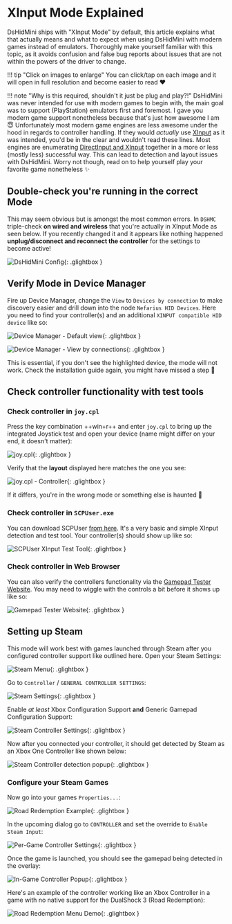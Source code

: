 # XInput Mode Explained

DsHidMini ships with "XInput Mode" by default, this article explains what that actually means and what to expect when using DsHidMini with modern games instead of emulators. Thoroughly make yourself familiar with this topic, as it avoids confusion and false bug reports about issues that are not within the powers of the driver to change.

!!! tip "Click on images to enlarge"
    You can click/tap on each image and it will open in full resolution and become easier to read ❤️

!!! note "Why is this required, shouldn't it just be plug and play?!"
    DsHidMini was never intended for use with modern games to begin with, the main goal was to support (PlayStation) emulators first and foremost. I gave you modern game support nonetheless because that's just how awesome I am 😇 Unfortunately most modern game engines are less awesome under the hood in regards to controller handling. If they would *actually* use [XInput](https://docs.microsoft.com/en-us/windows/win32/xinput/getting-started-with-xinput) as it was intended, you'd be in the clear and wouldn't read these lines. Most engines are enumerating [DirectInput and XInput](https://docs.microsoft.com/en-us/windows/win32/xinput/xinput-and-directinput) together in a more or less (mostly less) successful way. This can lead to detection and layout issues with DsHidMini. Worry not though, read on to help yourself play your favorite game nonetheless ✨

## Double-check you're running in the correct Mode

This may seem obvious but is amongst the most common errors. In `DSHMC` triple-check **on wired and wireless** that you're actually in XInput Mode as seen below. If you recently changed it and it appears like nothing happened **unplug/disconnect and reconnect the controller** for the settings to become active!

![DsHidMini Config](images/GUdcSj3o3M.png){: .glightbox }

## Verify Mode in Device Manager

Fire up Device Manager, change the `View` to `Devices by connection` to make discovery easier and drill down into the node `Nefarius HID Devices`. Here you need to find your controller(s) and an additional `XINPUT compatible HID device` like so:

![Device Manager - Default view](images/q55cLJbaB4.png){: .glightbox }

![Device Manager - View by connections](images/CBfdxUmYSe.png){: .glightbox }

This is essential, if you don't see the highlighted device, the mode will not work. Check the installation guide again, you might have missed a step 👀

## Check controller functionality with test tools

### Check controller in `joy.cpl`

Press the key combination ++win+r++ and enter `joy.cpl` to bring up the integrated Joystick test and open your device (name might differ on your end, it doesn't matter):

![joy.cpl](images/rundll32_xSUcO4ebpV.png){: .glightbox }

Verify that the **layout** displayed here matches the one you see:

![joy.cpl - Controller](images/rundll32_VsrsALUZe6.png){: .glightbox }

If it differs, you're in the wrong mode or something else is haunted 👻

### Check controller in `SCPUser.exe`

You can download SCPUser [from here](https://github.com/nefarius/ScpToolkit/raw/master/SCPUser.exe). It's a very basic and simple XInput detection and test tool. Your controller(s) should show up like so:

![SCPUser XInput Test Tool](images/SCPUser_K8QFXdrmxG.png){: .glightbox }

### Check controller in Web Browser

You can also verify the controllers functionality via the [Gamepad Tester Website](https://gamepad-tester.com/). You may need to wiggle with the controls a bit before it shows up like so:

![Gamepad Tester Website](images/msedge_gPmS1GWPZi.png){: .glightbox }

## Setting up Steam

This mode will work best with games launched through Steam after you configured controller support like outlined here. Open your Steam Settings:

![Steam Menu](images/hWkon6jHKj.png){: .glightbox }

Go to `Controller` / `GENERAL CONTROLLER SETTINGS`:

![Steam Settings](images/M2TBRIqhL6.png){: .glightbox }

Enable *at least* Xbox Configuration Support **and** Generic Gamepad Configuration Support:

![Steam Controller Settings](images/VoUdb3Xjqk.png){: .glightbox }

Now after you connected your controller, it should get detected by Steam as an Xbox One Controller like shown below:

![Steam Controller detection popup](images/mpTzbVnP6k.png){: .glightbox }

### Configure your Steam Games

Now go into your games `Properties...`:

![Road Redemption Example](images/NKd9rKdLq0.png){: .glightbox }

In the upcoming dialog go to `CONTROLLER` and set the override to `Enable Steam Input`:

![Per-Game Controller Settings](images/7wCVPUB6dL.png){: .glightbox }

Once the game is launched, you should see the gamepad being detected in the overlay:

![In-Game Controller Popup](images/Hocb8Ctq2Z.png){: .glightbox }

Here's an example of the controller working like an Xbox Controller in a game with no native support for the DualShock 3 (Road Redemption):

![Road Redemption Menu Demo](images/J1LeaKZos2.gif){: .glightbox }
